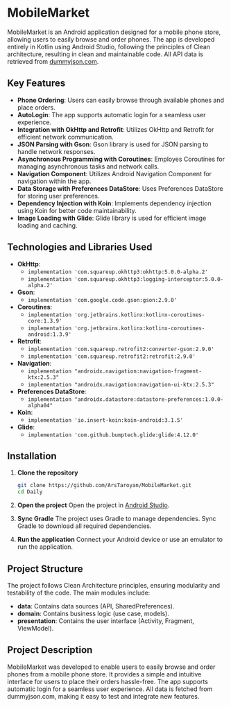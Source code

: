 # MobileMarket

MobileMarket is an Android application designed for a mobile phone store, allowing users to easily browse and order phones. The app is developed entirely in Kotlin using Android Studio, following the principles of Clean architecture, resulting in clean and maintainable code. All API data is retrieved from [dummyjson.com](https://dummyjson.com/docs).

## Key Features

- **Phone Ordering**: Users can easily browse through available phones and place orders.
- **AutoLogin**: The app supports automatic login for a seamless user experience.
- **Integration with OkHttp and Retrofit**: Utilizes OkHttp and Retrofit for efficient network communication.
- **JSON Parsing with Gson**: Gson library is used for JSON parsing to handle network responses.
- **Asynchronous Programming with Coroutines**: Employes Coroutines for managing asynchronous tasks and network calls.
- **Navigation Component**: Utilizes Android Navigation Component for navigation within the app.
- **Data Storage with Preferences DataStore**: Uses Preferences DataStore for storing user preferences.
- **Dependency Injection with Koin**: Implements dependency injection using Koin for better code maintainability.
- **Image Loading with Glide**: Glide library is used for efficient image loading and caching.

## Technologies and Libraries Used

- **OkHttp**: 
  - `implementation 'com.squareup.okhttp3:okhttp:5.0.0-alpha.2'`
  - `implementation 'com.squareup.okhttp3:logging-interceptor:5.0.0-alpha.2'`
- **Gson**: 
  - `implementation 'com.google.code.gson:gson:2.9.0'`
- **Coroutines**: 
  - `implementation 'org.jetbrains.kotlinx:kotlinx-coroutines-core:1.3.9'`
  - `implementation 'org.jetbrains.kotlinx:kotlinx-coroutines-android:1.3.9'`
- **Retrofit**: 
  - `implementation 'com.squareup.retrofit2:converter-gson:2.9.0'`
  - `implementation 'com.squareup.retrofit2:retrofit:2.9.0'`
- **Navigation**: 
  - `implementation "androidx.navigation:navigation-fragment-ktx:2.5.3"`
  - `implementation "androidx.navigation:navigation-ui-ktx:2.5.3"`
- **Preferences DataStore**: 
  - `implementation "androidx.datastore:datastore-preferences:1.0.0-alpha04"`
- **Koin**: 
  - `implementation 'io.insert-koin:koin-android:3.1.5'`
- **Glide**: 
  - `implementation 'com.github.bumptech.glide:glide:4.12.0'`

## Installation

1. **Clone the repository**
    ```bash
    git clone https://github.com/ArsTaroyan/MobileMarket.git
    cd Daily
    ```

2. **Open the project**
    Open the project in [Android Studio](https://developer.android.com/studio).

3. **Sync Gradle**
    The project uses Gradle to manage dependencies. Sync Gradle to download all required dependencies.

4. **Run the application**
    Connect your Android device or use an emulator to run the application.

## Project Structure

The project follows Clean Architecture principles, ensuring modularity and testability of the code. The main modules include:

- **data**: Contains data sources (API, SharedPreferences).
- **domain**: Contains business logic (use case, models).
- **presentation**: Contains the user interface (Activity, Fragment, ViewModel).

## Project Description

MobileMarket was developed to enable users to easily browse and order phones from a mobile phone store. It provides a simple and intuitive interface for users to place their orders hassle-free. The app supports automatic login for a seamless user experience. All data is fetched from dummyjson.com, making it easy to test and integrate new features.
